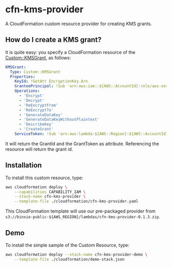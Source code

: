 # cfn-kms-provider
A CloudFormation custom resource provider for creating KMS grants.

## How do I create a KMS grant?
It is quite easy: you specify a CloudFormation resource of the [Custom::KMSGrant](docs/KMSGrant.md), as follows:

```yaml
KMSGrant:
  Type: Custom::KMSGrant
  Properties:
    KeyId: !GetAtt EncryptionKey.Arn
    GranteePrincipal: !Sub 'arn:aws:iam::${AWS::AccountId}:role/aws-service-role/autoscaling.amazonaws.com/AWSServiceRoleForAutoScaling'
    Operations:
      - 'Encrypt'
      - 'Decrypt'
      - 'ReEncryptFrom'
      - 'ReEncryptTo'
      - 'GenerateDataKey'
      - 'GenerateDataKeyWithoutPlaintext'
      - 'DescribeKey'
      - 'CreateGrant'
    ServiceToken: !Sub 'arn:aws:lambda:${AWS::Region}:${AWS::AccountId}:function:binxio-cfn-kms-provider'
```

It will return the GrantId and the GrantToken as attribute. Referencing the resource will return the grant id.

## Installation
To install this custom resource, type:

```sh
aws cloudformation deploy \
	--capabilities CAPABILITY_IAM \
	--stack-name cfn-kms-provider \
	--template-file ./cloudformation/cfn-kms-provider.yaml
```

This CloudFormation template will use our pre-packaged provider from `s3://binxio-public-${AWS_REGION}/lambdas/cfn-kms-provider-0.1.3.zip`.


## Demo
To install the simple sample of the Custom Resource, type:

```sh
aws cloudformation deploy --stack-name cfn-kms-provider-demo \
	--template-file ./cloudformation/demo-stack.json
```
